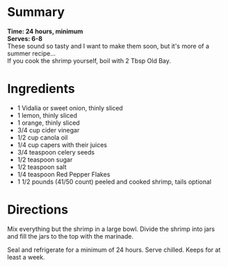 # Summary
**Time: 24 hours, minimum**  
**Serves: 6-8**  
These sound so tasty and I want to make them soon, but it's more of a summer recipe...  
If you cook the shrimp yourself, boil with 2 Tbsp Old Bay.

# Ingredients
- 1 Vidalia or sweet onion, thinly sliced
- 1 lemon, thinly sliced
- 1 orange, thinly sliced
- 3/4 cup cider vinegar
- 1/2 cup canola oil
- 1/4 cup capers with their juices
- 3/4 teaspoon celery seeds
- 1/2 teaspoon sugar
- 1/2 teaspoon salt
- 1/4 teaspoon Red Pepper Flakes
- 1 1/2 pounds (41/50 count) peeled and cooked shrimp, tails optional

# Directions
Mix everything but the shrimp in a large bowl. Divide the shrimp into jars and fill the jars to the top with the marinade.  

Seal and refrigerate for a minimum of 24 hours. Serve chilled. Keeps for at least a week.
